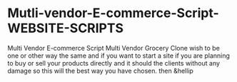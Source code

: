 # Mutli-vendor-E-commerce-Script-WEBSITE-SCRIPTS
Multi Vendor E-commerce Script Multi Vendor Grocery Clone wish to be one or other way the same and if you want to start a site  if you are planning to buy or  sell your products directly and it should the clients without any damage so this will the best way you have chosen.  then &amp;hellip
